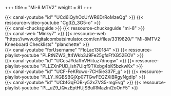 +++
title = "Mi-8 MTV2"
weight = 81
+++

<div class="contenu"> <!-- le hangar de Sklang //-->
{{< canal-youtube "id" "UCd6iQyhOcUrWR6DrRoMzeQg" >}}
{{< ressource-video-youtube "Cg3Zi_3G5-o" >}}
</div>

<div class="contenu"> <!-- Chuck's guide //-->
{{< canal-chucksguide >}}
{{< ressource-chucksguide "mi-8" >}}
</div>

<div class="contenu de_qualite"> <!-- Minky7 //-->
{{< canal-web "Minky7" >}}
{{< ressource-web "https://www.digitalcombatsimulator.com/en/files/3319820/" "Mi-8MTV2 Kneeboard Checklists" "planchette" >}}
</div>

<div class="contenu"> <!-- Flo_The_Schlapen //-->
{{< canal-youtube "forUsername" "FloLac130184" >}}
{{< ressource-playlist-youtube "PLRtNZW3_ft4Wkb3J9Fe25gfsFfXG52EOV" >}}
</div>

<div class="contenu"> <!-- vsTerminus //-->
{{< canal-youtube "id" "UCcsJYdaffnVHiituz7dnogw" >}}
{{< ressource-playlist-youtube "PLLZXnPUD_ish7UIqf9TKxbg4bK5bzkwKx" >}}
</div>

<div class="contenu"> <!-- Deephack //-->
{{< canal-youtube "id" "UCF-FeKRcwo-7CH5ie337F_g" >}}
{{< ressource-playlist-youtube "PLLY_KGBSBGjXp07TGwFEQZXiBRgyNgdIp" >}}
</div>

<div class="contenu"> <!-- Commander Steinsch //-->
{{< canal-youtube "id" "UCbfGqFOB-y52xZVS5-mgEvg" >}}
{{< ressource-playlist-youtube "PL_uZ9_tQvzEptHUjSBulRMazIni2oOnF5" >}}
</div>

